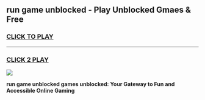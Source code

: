 
## run game unblocked - Play Unblocked Gmaes & Free
<h3>
<a href="https://premium.freeplayer.one?title=run_game_unblocked&ref=20F">CLICK TO PLAY</a></h3>
<hr>

<h3>
<a href="https://premium.freeplayer.one?title=run_game_unblocked&ref=20F">CLICK 2 PLAY</a>
  
</h3>

<a href="https://premium.freeplayer.one?title=run_game_unblocked&ref=20F/"><img src="https://clearcache.store/games.png"></a>


**run game unblocked games unblocked: Your Gateway to Fun and Accessible Online Gaming**
